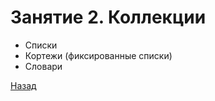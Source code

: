 # Занятие 2. Коллекции

- Списки
- Кортежи (фиксированные списки)
- Словари

[Назад](https://github.com/lavsexpert/python/)